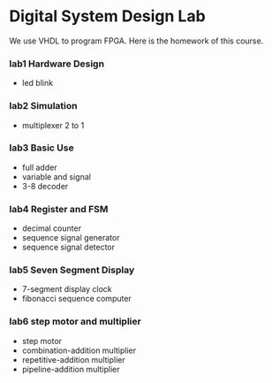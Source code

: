 # Digital System Design Lab

We use VHDL to program FPGA. Here is the homework of this course.

### lab1 Hardware Design
- led blink

### lab2 Simulation
- multiplexer 2 to 1

### lab3 Basic Use
- full adder
- variable and signal
- 3-8 decoder

### lab4 Register and FSM
- decimal counter
- sequence signal generator
- sequence signal detector

### lab5 Seven Segment Display
- 7-segment display clock
- fibonacci sequence computer

### lab6 step motor and multiplier
- step motor
- combination-addition multiplier
- repetitive-addition multiplier
- pipeline-addition multiplier
